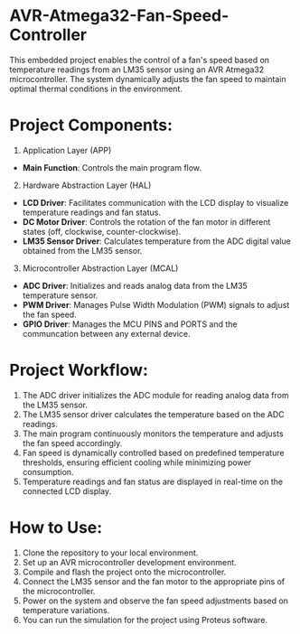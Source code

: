 # AVR-Atmega32-Fan-Speed-Controller
This embedded project enables the control of a fan's speed based on temperature readings from an LM35 sensor using an AVR Atmega32 microcontroller. The system dynamically adjusts the fan speed to maintain optimal thermal conditions in the environment.

# Project Components:
1. Application Layer (APP)
  - **Main Function**: Controls the main program flow.
    
2. Hardware Abstraction Layer (HAL)
  - **LCD Driver**: Facilitates communication with the LCD display to visualize temperature       readings and fan status.
  - **DC Motor Driver**: Controls the rotation of the fan motor in different states (off,         clockwise, counter-clockwise).
  - **LM35 Sensor Driver**: Calculates temperature from the ADC digital value obtained from the   LM35 sensor.

3. Microcontroller Abstraction Layer (MCAL)
  - **ADC Driver**: Initializes and reads analog data from the LM35 temperature sensor.
  - **PWM Driver**: Manages Pulse Width Modulation (PWM) signals to adjust the fan speed.
  - **GPIO Driver**: Manages the MCU PINS and PORTS and the communcation between any external     device.
    
# Project Workflow:

1. The ADC driver initializes the ADC module for reading analog data from the LM35 sensor.
2. The LM35 sensor driver calculates the temperature based on the ADC readings.
3. The main program continuously monitors the temperature and adjusts the fan speed accordingly.
4. Fan speed is dynamically controlled based on predefined temperature thresholds, ensuring efficient cooling while minimizing power consumption.
5. Temperature readings and fan status are displayed in real-time on the connected LCD display.

# How to Use:

1. Clone the repository to your local environment.
2. Set up an AVR microcontroller development environment.
3. Compile and flash the project onto the microcontroller.
4. Connect the LM35 sensor and the fan motor to the appropriate pins of the microcontroller.
5. Power on the system and observe the fan speed adjustments based on temperature variations.
6. You can run the simulation for the project using Proteus software.
